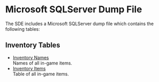 # Microsoft SQLServer Dump File
The SDE includes a Microsoft SQLServer dump file which contains the following tables:

## Inventory Tables
* [Inventory Names](mssql_invNames.md)<br/>
  Names of all in-game items.
* [Inventory Items](mssql_invItems.md)<br/>
  Table of all in-game items.

